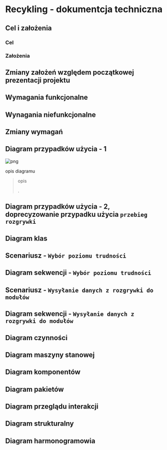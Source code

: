 # Recykling - dokumentcja techniczna

## Cel i założenia

### Cel

### Założenia

## Zmiany założeń względem początkowej prezentacji projektu

## Wymagania funkcjonalne

## Wynagania niefunkcjonalne

## Zmiany wymagań

## Diagram przypadków użycia - 1

![png](https://i.imgur.com/UeA55Ae.png)

opis diagramu
> opis
>
> .

## Diagram przypadków użycia - 2, doprecyzowanie przypadku użycia `przebieg rozgrywki`

## Diagram klas

## Scenariusz - `Wybór poziomu trudności`

## Diagram sekwencji - `Wybór poziomu trudności`

## Scenariusz - `Wysyłanie danych z rozgrywki do modułów`

## Diagram sekwencji - `Wysyłanie danych z rozgrywki do modułów`

## Diagram czynności

## Diagram maszyny stanowej

## Diagram komponentów

## Diagram pakietów

## Diagram przeglądu interakcji

## Diagram strukturalny

## Diagram harmonogramowia



